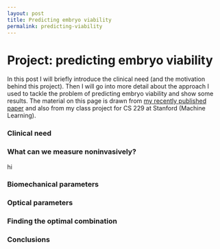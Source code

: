 ```yaml
---
layout: post
title: Predicting embryo viability
permalink: predicting-viability
---
```


# Project: predicting embryo viability

In this post I will briefly introduce the clinical need (and the motivation behind this project). Then I will go into more detail about the approach I used to tackle the problem of predicting embryo viability and show some results. The material on this page is drawn from [my recently published paper](http://www.nature.com/ncomms/2016/160224/ncomms10809/full/ncomms10809.html) and also from my class project for CS 229 at Stanford (Machine Learning).

### Clinical need




### What can we measure noninvasively?

hi


### Biomechanical parameters




### Optical parameters




### Finding the optimal combination




### Conclusions






